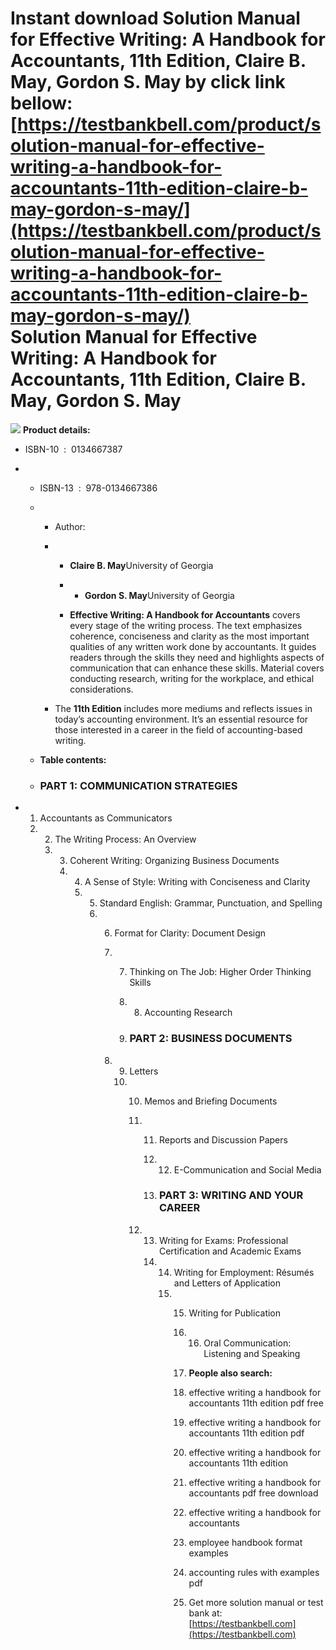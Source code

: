 Instant download **Solution Manual for Effective Writing: A Handbook for Accountants, 11th Edition, Claire B. May, Gordon S. May** by click link bellow:  
[https://testbankbell.com/product/solution-manual-for-effective-writing-a-handbook-for-accountants-11th-edition-claire-b-may-gordon-s-may/](https://testbankbell.com/product/solution-manual-for-effective-writing-a-handbook-for-accountants-11th-edition-claire-b-may-gordon-s-may/)  
Solution Manual for Effective Writing: A Handbook for Accountants, 11th Edition, Claire B. May, Gordon S. May
=============================================================================================================


![](https://testbankbell.com/wp-content/uploads/2023/05/0134667387-432x600-1.jpg)
**Product details:**
* ISBN-10 ‏ : ‎ 0134667387
* * ISBN-13 ‏ : ‎ 978-0134667386
  * * Author:
    * * **Claire B. May**University of Georgia
      * * **Gordon S. May**University of Georgia
       
      * **Effective Writing: A Handbook for Accountants** covers every stage of the writing process. The text emphasizes coherence, conciseness and clarity as the most important qualities of any written work done by accountants. It guides readers through the skills they need and highlights aspects of communication that can enhance these skills. Material covers conducting research, writing for the workplace, and ethical considerations.
     
    * The **11th Edition** includes more mediums and reflects issues in today’s accounting environment. It’s an essential resource for those interested in a career in the field of accounting-based writing.
   
  * **Table contents:**
  * ### PART 1: COMMUNICATION STRATEGIES
 
* 1. Accountants as Communicators
  2. 2. The Writing Process: An Overview
     3. 3. Coherent Writing: Organizing Business Documents
        4. 4. A Sense of Style: Writing with Conciseness and Clarity
           5. 5. Standard English: Grammar, Punctuation, and Spelling
              6. 6. Format for Clarity: Document Design
                 7. 7. Thinking on The Job: Higher Order Thinking Skills
                    8. 8. Accounting Research
                      
                    9. ### PART 2: BUSINESS DOCUMENTS
                   
                 8. 9. Letters
                    10. 10. Memos and Briefing Documents
                        11. 11. Reports and Discussion Papers
                            12. 12. E-Communication and Social Media
                               
                            13. ### PART 3: WRITING AND YOUR CAREER
                           
                        12. 13. Writing for Exams: Professional Certification and Academic Exams
                            14. 14. Writing for Employment: Résumés and Letters of Application
                                15. 15. Writing for Publication
                                    16. 16. Oral Communication: Listening and Speaking
                                       
                                    17. **People also search:**
                                   
                                    18. effective writing a handbook for accountants 11th edition pdf free
                                   
                                    19. effective writing a handbook for accountants 11th edition pdf
                                   
                                    20. effective writing a handbook for accountants 11th edition
                                   
                                    21. effective writing a handbook for accountants pdf free download
                                   
                                    22. effective writing a handbook for accountants
                                   
                                    23. employee handbook format examples
                                   
                                    24. accounting rules with examples pdf
                                    25.  Get more solution manual or test bank at: [https://testbankbell.com](https://testbankbell.com)
